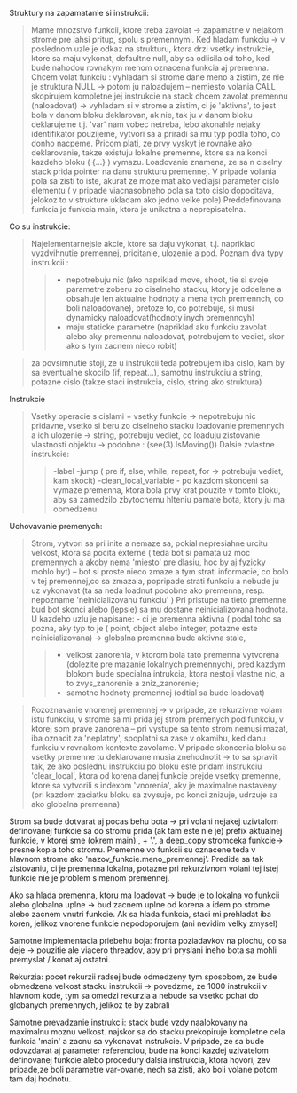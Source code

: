 Struktury na zapamatanie si instrukcii:

> Mame mnozstvo funkcii, ktore treba zavolat -> zapamatne v nejakom strome pre lahsi pritup, spolu s premennymi.
Ked hladam funkciu -> v poslednom uzle je odkaz na strukturu, ktora drzi vsetky instrukcie, ktore sa maju vykonat, defaultne null, aby sa odlisila od toho, ked bude nahodou rovnakym menom oznacena funkcia aj premenna.
Chcem volat funkciu : vyhladam si  strome dane meno a zistim, ze nie je struktura NULL -> potom ju naloadujem – nemiesto volania CALL skopirujem kompletne jej instrukcie na stack
chcem zavolat premennu (naloadovat) -> vyhladam si v strome a zistim, ci je 'aktivna', to jest bola v danom bloku deklarovan, ak nie, tak ju v danom bloku deklarujeme t.j. 'var' nam vobec netreba, lebo akonahle nejaky identifikator pouzijeme, vytvori sa a priradi sa mu typ podla toho, co donho nacpeme. Pricom plati, ze prvy vyskyt je rovnake ako deklarovanie, takze existuju lokalne premenne, ktore sa na konci kazdeho bloku ( {...} ) vymazu.
Loadovanie znamena, ze sa n ciselny stack prida pointer na danu strukturu premennej.
V pripade volania pola sa zisti to iste, akurat ze moze mat ako vedlajsi parameter cislo elementu ( v pripade viacnasobneho pola sa toto cislo dopocitava, jelokoz to v strukture ukladam ako jedno velke pole)
> Preddefinovana funkcia je funkcia main, ktora je unikatna a neprepisatelna.

Co su instrukcie:

> Najelementarnejsie akcie, ktore sa daju vykonat, t.j. napriklad vyzdvihnutie premennej, pricitanie, ulozenie a pod.
> Poznam dva typy instrukcii :
> > - nepotrebuju nic (ako napriklad move, shoot, tie si svoje parametre zoberu zo
> > ciselneho stacku, ktory je oddelene a obsahuje len aktualne hodnoty a mena tych 			premennch, co boli naloadovane), pretoze to, co potrebuje, si musi dynamicky 		naloadovat(hodnoty inych premenncyh)
> > - maju staticke parametre (napriklad aku funkciu zavolat alebo aky premennu naloadovat, potrebujem to vediet, skor ako s tym zacnem nieco robit)

> za povsimnutie stoji, ze u instrukcii teda potrebujem iba cislo, kam by sa eventualne skocilo (if, repeat...), samotnu instrukciu a string, potazne cislo (takze staci instrukcia, cislo, string ako struktura)

Instrukcie

> Vsetky operacie s cislami + vsetky funkcie -> nepotrebuju nic pridavne, vsetko si beru zo ciselneho stacku
> loadovanie premennych a ich ulozenie -> string, potrebuju vediet, co loaduju
> zistovanie vlastnosti objektu ->  podobne : (see(3).IsMoving())
> Dalsie zvlastne instrukcie:
> > -label
> > -jump ( pre if, else, while, repeat, for -> potrebuju vediet, kam skocit)
> > -clean\_local\_variable - po kazdom skonceni sa vymaze premenna, ktora bola prvy krat pouzite v tomto bloku, aby sa zamedzilo zbytocnemu hlteniu pamate bota, ktory ju ma obmedzenu.

Uchovavanie premenych:

> Strom, vytvori sa pri inite a nemaze sa, pokial nepresiahne urcitu velkost, ktora sa pocita externe ( teda bot si pamata uz moc premennych a akoby nema 'miesto' pre dlasiu, hoc by aj fyzicky mohlo byt) – bot si proste nieco zmaze a tym strati informacie, co bolo v tej premennej,co sa zmazala, popripade strati funkciu a nebude ju uz vykonavat (ta sa neda loadnut podobne ako premenna, resp. nepozname 'neinicializovanu funkciu' )
> Pri pristupe na tieto premenne bud bot skonci alebo (lepsie) sa mu dostane neinicializovana hodnota.
> U kazdeho uzlu je napisane: - ci je premenna aktivna ( podal toho sa pozna, aky typ to je ( point, object alebo integer, potazne este neinicializovana) -> globalna premenna bude aktivna stale,
> > - velkost zanorenia, v ktorom bola tato premenna vytvorena (dolezite pre mazanie lokalnych premennych), pred kazdym blokom bude specialna intrukcia, ktora nestoji vlastne nic, a to zvys\_zanorenie a zniz\_zanorenie;
> > - samotne hodnoty premennej (odtial sa bude loadovat)

> Rozoznavanie vnorenej premennej -> v pripade, ze rekurzivne volam istu funkciu, v strome sa mi prida jej strom premenych pod funkciu, v ktorej som prave zanorena – pri vystupe sa  tento strom nemusi mazat, iba oznacit za 'neplatny', spoplatni sa zase v okamihu, ked danu funkciu v rovnakom kontexte zavolame.
V pripade skoncenia bloku sa vsetky premenne tu deklarovane musia znehodnotit -> to sa spravit tak, ze ako poslednu instrukciu po bloku este pridam instrukciu 'clear\_local', ktora od korena danej funkcie prejde vsetky premenne, ktore sa vytvorili s indexom 'vnorenia', aky je maximalne nastaveny (pri kazdom zaciatku bloku sa zvysuje, po konci znizuje, udrzuje sa ako globalna premenna)

Strom sa bude dotvarat aj pocas behu bota -> pri volani nejakej uzivtalom definovanej funkcie sa do stromu prida (ak tam este nie je) prefix aktualnej funkcie, v ktorej sme (okrem main) , + '.', a deep\_copy stromceka funkcie-> presne kopia toho stromu. Premenne vo funkcii su oznacene teda v hlavnom strome ako 'nazov\_funkcie.meno\_premennej'. Predide sa tak zistovaniu, ci je premenna lokalna, potazne pri rekurzivnom volani tej istej funkcie nie je problem s menom premennej.

Ako sa hlada premenna, ktoru ma loadovat -> bude je to lokalna vo funkcii alebo globalna uplne -> bud zacnem uplne od korena a idem po strome alebo zacnem vnutri funkcie. Ak sa hlada funkcia, staci mi prehladat iba koren, jelikoz vnorene funkcie nepodoporujem (ani nevidim velky zmysel)

Samotne implementacia priebehu boja:
fronta poziadavkov na plochu, co sa deje -> pouzitie ale viacero threadov, aby pri pryslani ineho bota sa mohli premyslat / konat aj ostatni.

Rekurzia:
pocet rekurzii radsej bude odmedzeny tym sposobom, ze bude obmedzena velkost stacku instrukcii -> povedzme, ze 1000 instrukcii v hlavnom kode, tym sa omedzi rekurzia a nebude sa vsetko pchat do globanych premennych, jelikoz te by zabrali

Samotne prevadzanie instrukcii:
stack bude vzdy naalokovany na maximalnu moznu velkost. najskor sa do stacku prekopiruje kompletne cela funkcia 'main' a zacnu sa vykonavat instrukcie.
V pripade, ze sa bude odovzdavat aj parameter referenciou, bude na konci kazdej uzivatelom definovanej funkcie alebo procedury dalsia instrukcia, ktora hovori, zev pripade,ze boli parametre var-ovane, nech sa zisti, ako boli volane potom tam daj hodnotu.